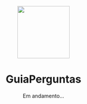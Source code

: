 
<p align="center">
  <img src="https://cdn-icons-png.flaticon.com/128/1635/1635604.png" width="140px" />
</p>

<h1 align="center">GuiaPerguntas</h1>
<p align="center">Em andamento... </p>


